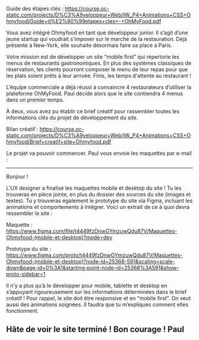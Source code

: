 Guide des étapes clés : https://course.oc-static.com/projects/D%C3%A9veloppeur+Web/IW_P4+Animations+CSS+Ohmyfood/Guide+d%E2%80%99etapes+cles+-+OhMyFood.pdf

Vous avez intégré Ohmyfood en tant que développeur junior. Il s’agit d’une jeune startup qui voudrait s'imposer sur le marché de la restauration. Déjà présente à New-York, elle souhaite désormais faire sa place à Paris. 

Votre mission est de développer un site “mobile first” qui répertorie les menus de restaurants gastronomiques. En plus des systèmes classiques de réservation, les clients pourront composer le menu de leur repas pour que les plats soient prêts à leur arrivée. Finis, les temps d'attente au restaurant !

L’équipe commerciale a déjà réussi à convaincre 4 restaurateurs d’utiliser la plateforme OhMyFood. Paul décide alors que le site contiendra 4 menus dans un premier temps. 

À deux, vous avez pu établir ce brief créatif pour rassembler toutes les informations clés du projet de développement du site.

Bilan créatif : https://course.oc-static.com/projects/D%C3%A9veloppeur+Web/IW_P4+Animations+CSS+Ohmyfood/Brief+creatif+site+Ohmyfood.pdf

Le projet va pouvoir commencer. Paul vous envoie les maquettes par e-mail :

---------------------------------------------------------------------------------------------------------------------------------------------------------------------------------------
Bonjour !


L’UX designer a finalisé les maquettes mobile et desktop du site ! Tu les trouveras en pièce jointe, en plus du dossier des sources du site (images et textes). Tu y trouveras également le prototype du site via Figma, incluant les animations et comportements à intégrer. Voici un extrait de ce à quoi devra ressembler le site :

Maquette : https://www.figma.com/file/t4449fzDnwGYmzuwQdu87V/Maquettes-Ohmyfood-(mobile-et-desktop)?mode=dev

Prototype du site : https://www.figma.com/proto/t4449fzDnwGYmzuwQdu87V/Maquettes-Ohmyfood-(mobile-et-desktop)?node-id=25368-591&scaling=scale-down&page-id=0%3A1&starting-point-node-id=25368%3A591&show-proto-sidebar=1

Il n’y a plus qu’à le développer pour mobile, tablette et desktop en s’appuyant rigoureusement sur les informations déterminées dans le brief créatif ! Pour rappel, le site doit être responsive et en “mobile first”. On veut aussi des animations soignées. Il faudra que tu m’expliques comment elles fonctionnent. 

Hâte de voir le site terminé ! 
Bon courage !
Paul
-------------------------------------------------------------------------------------------------------------------------------------------------------------------------------------
